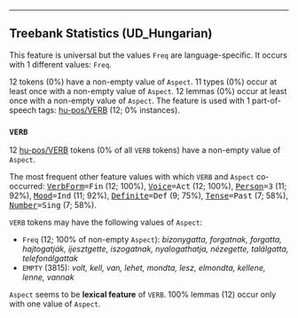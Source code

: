 

--------------------------------------------------------------------------------

## Treebank Statistics (UD_Hungarian)

This feature is universal but the values `Freq` are language-specific.
It occurs with 1 different values: `Freq`.

12 tokens (0%) have a non-empty value of `Aspect`.
11 types (0%) occur at least once with a non-empty value of `Aspect`.
12 lemmas (0%) occur at least once with a non-empty value of `Aspect`.
The feature is used with 1 part-of-speech tags: [hu-pos/VERB]() (12; 0% instances).

### `VERB`

12 [hu-pos/VERB]() tokens (0% of all `VERB` tokens) have a non-empty value of `Aspect`.

The most frequent other feature values with which `VERB` and `Aspect` co-occurred: <tt><a href="VerbForm.html">VerbForm</a>=Fin</tt> (12; 100%), <tt><a href="Voice.html">Voice</a>=Act</tt> (12; 100%), <tt><a href="Person.html">Person</a>=3</tt> (11; 92%), <tt><a href="Mood.html">Mood</a>=Ind</tt> (11; 92%), <tt><a href="Definite.html">Definite</a>=Def</tt> (9; 75%), <tt><a href="Tense.html">Tense</a>=Past</tt> (7; 58%), <tt><a href="Number.html">Number</a>=Sing</tt> (7; 58%).

`VERB` tokens may have the following values of `Aspect`:

* `Freq` (12; 100% of non-empty `Aspect`): <em>bizonygatta, forgatnak, forgatta, hajtogatják, ijesztgette, iszogatnak, nyalogathatja, nézegette, találgatta, telefonálgattak</em>
* `EMPTY` (3815): <em>volt, kell, van, lehet, mondta, lesz, elmondta, kellene, lenne, vannak</em>

`Aspect` seems to be **lexical feature** of `VERB`. 100% lemmas (12) occur only with one value of `Aspect`.

